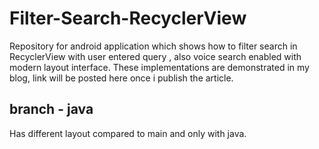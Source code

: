 # Filter-Search-RecyclerView

Repository for android application which shows how to filter search in RecyclerView with user
entered query , also voice search enabled with modern layout interface. These implementations are
demonstrated in my blog, link will be posted here once i publish the article.

## branch - java

Has different layout compared to main and only with java.
